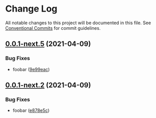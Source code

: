 # Change Log

All notable changes to this project will be documented in this file.
See [Conventional Commits](https://conventionalcommits.org) for commit guidelines.

## [0.0.1-next.5](https://github.com/generic-mmo/server/compare/v0.0.1-next.4...v0.0.1-next.5) (2021-04-09)


### Bug Fixes

* foobar ([9e99eac](https://github.com/generic-mmo/server/commit/9e99eacd244d431356e5a13c2204be2f76e75343))





## [0.0.1-next.2](https://github.com/generic-mmo/server/compare/v0.0.1-next.1...v0.0.1-next.2) (2021-04-09)


### Bug Fixes

* foobar ([e878e5c](https://github.com/generic-mmo/server/commit/e878e5c9af40acf75769f299d0a7c3b3c5db9430))
